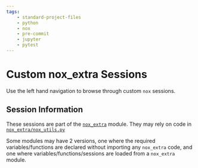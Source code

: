 ```yaml
---
tags:
    - standard-project-files
    - python
    - nox
    - pre-commit
    - jupyter
    - pytest
---
```



# Custom nox_extra Sessions

Use the left hand navigation to browse through custom `nox` sessions.

## Session Information

These sessions are part of the [`nox_extra`](../nox_extra-module/index.md) module. They may rely on code in [`nox_extra/nox_utils.py`](../index.md#nox-extranox-utilspy)

Some modules may have 2 versions, one where the required variables/functions are declared without importing any `nox_extra` code, and one where variables/functions/sessions are loaded from a `nox_extra` module.
